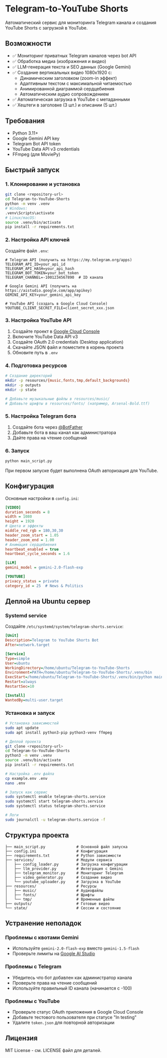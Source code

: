 # Telegram-to-YouTube Shorts

Автоматический сервис для мониторинга Telegram канала и создания YouTube Shorts с загрузкой в YouTube.

## Возможности

- ✅ Мониторинг приватных Telegram каналов через bot API
- ✅ Обработка медиа (изображения и видео)
- ✅ LLM-генерация текста и SEO данных (Google Gemini)
- ✅ Создание вертикальных видео 1080x1920 с:
  - Динамическим заголовком (zoom-in эффект)
  - Адаптивным текстом с максимальной читаемостью
  - Анимированной диаграммой сердцебиения
  - Автоматическим аудио сопровождением
- ✅ Автоматическая загрузка в YouTube с метаданными
- ✅ Хештеги в заголовке (3 шт.) и описании (5 шт.)

## Требования

- Python 3.11+
- Google Gemini API key
- Telegram Bot API token
- YouTube Data API v3 credentials
- FFmpeg (для MoviePy)

## Быстрый запуск

### 1. Клонирование и установка

```bash
git clone <repository-url>
cd Telegram-to-YouTube-Shorts
python -m venv .venv
# Windows:
.venv\Scripts\activate
# Linux/macOS:
source .venv/bin/activate
pip install -r requirements.txt
```

### 2. Настройка API ключей

Создайте файл `.env`:

```env
# Telegram API (получить на https://my.telegram.org/apps)
TELEGRAM_API_ID=your_api_id
TELEGRAM_API_HASH=your_api_hash
TELEGRAM_BOT_TOKEN=your_bot_token
TELEGRAM_CHANNEL=-1001234567890  # ID канала

# Google Gemini API (получить на https://aistudio.google.com/app/apikey)
GEMINI_API_KEY=your_gemini_api_key

# YouTube API (создать в Google Cloud Console)
YOUTUBE_CLIENT_SECRET_FILE=client_secret_xxx.json
```

### 3. Настройка YouTube API

1. Создайте проект в [Google Cloud Console](https://console.cloud.google.com/)
2. Включите YouTube Data API v3
3. Создайте OAuth 2.0 credentials (Desktop application)
4. Скачайте JSON файл и поместите в корень проекта
5. Обновите путь в `.env`

### 4. Подготовка ресурсов

```bash
# Создание директорий
mkdir -p resources/{music,fonts,tmp,default_backgrounds}
mkdir -p outputs
mkdir -p state

# Добавьте музыкальные файлы в resources/music/
# Добавьте шрифты в resources/fonts/ (например, Arsenal-Bold.ttf)
```

### 5. Настройка Telegram бота

1. Создайте бота через [@BotFather](https://t.me/BotFather)
2. Добавьте бота в ваш канал как администратора
3. Дайте права на чтение сообщений

### 6. Запуск

```bash
python main_script.py
```

При первом запуске будет выполнена OAuth авторизация для YouTube.

## Конфигурация

Основные настройки в `config.ini`:

```ini
[VIDEO]
duration_seconds = 8
width = 1080
height = 1920
# Цвета и эффекты
middle_red_rgb = 180,30,30
header_zoom_start = 1.05
header_zoom_end = 1.00
# Анимация сердцебиения
heartbeat_enabled = true
heartbeat_cycle_seconds = 1.6

[LLM]
gemini_model = gemini-2.0-flash-exp

[YOUTUBE]
privacy_status = private
category_id = 25  # News & Politics
```

## Деплой на Ubuntu сервер

### Systemd service

Создайте `/etc/systemd/system/telegram-shorts.service`:

```ini
[Unit]
Description=Telegram to YouTube Shorts Bot
After=network.target

[Service]
Type=simple
User=ubuntu
WorkingDirectory=/home/ubuntu/Telegram-to-YouTube-Shorts
Environment=PATH=/home/ubuntu/Telegram-to-YouTube-Shorts/.venv/bin
ExecStart=/home/ubuntu/Telegram-to-YouTube-Shorts/.venv/bin/python main_script.py
Restart=always
RestartSec=10

[Install]
WantedBy=multi-user.target
```

### Установка и запуск

```bash
# Установка зависимостей
sudo apt update
sudo apt install python3-pip python3-venv ffmpeg

# Деплой проекта
git clone <repository-url>
cd Telegram-to-YouTube-Shorts
python3 -m venv .venv
source .venv/bin/activate
pip install -r requirements.txt

# Настройка .env файла
cp example.env .env
nano .env

# Запуск как сервис
sudo systemctl enable telegram-shorts.service
sudo systemctl start telegram-shorts.service
sudo systemctl status telegram-shorts.service

# Логи
sudo journalctl -u telegram-shorts.service -f
```

## Структура проекта

```
├── main_script.py              # Основной файл запуска
├── config.ini                  # Конфигурация
├── requirements.txt            # Python зависимости
├── services/                   # Модули сервиса
│   ├── config_loader.py        # Загрузка конфигурации
│   ├── llm_provider.py         # Интеграция с Gemini
│   ├── telegram_monitor.py     # Мониторинг Telegram
│   ├── video_generator.py      # Создание видео
│   └── youtube_uploader.py     # Загрузка в YouTube
├── resources/                  # Ресурсы
│   ├── music/                  # Аудиофайлы
│   ├── fonts/                  # Шрифты
│   └── tmp/                    # Временные файлы
├── outputs/                    # Готовые видео
└── state/                      # Сессии и состояние
```

## Устранение неполадок

### Проблемы с квотами Gemini
- Используйте `gemini-2.0-flash-exp` вместо `gemini-1.5-flash`
- Проверьте лимиты на [Google AI Studio](https://aistudio.google.com/)

### Проблемы с Telegram
- Убедитесь что бот добавлен как администратор канала
- Проверьте права на чтение сообщений
- Используйте правильный ID канала (начинается с -100)

### Проблемы с YouTube
- Проверьте статус OAuth приложения в Google Cloud Console
- Добавьте тестового пользователя при статусе "In testing"
- Удалите `token.json` для повторной авторизации

## Лицензия

MIT License - см. LICENSE файл для деталей.